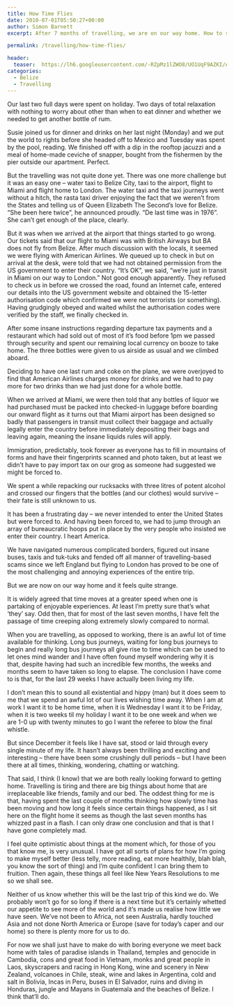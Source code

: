 ```yaml
---
title: How Time Flies
date: 2010-07-01T05:50:27+00:00
author: Simon Barnett
excerpt: After 7 months of travelling, we are on our way home. How to sum it all up? No idea, but I give it a good go.

permalink: /travelling/how-time-flies/

header:
  teaser:  https://lh6.googleusercontent.com/-RZpMz1lZWO8/UO1UqF9AZKI/AAAAAAAAAIc/Lm3YBPvzRVg/s640/DSC_0207.JPG
categories:
  - Belize
  - Travelling
---
```

Our last two full days were spent on holiday. Two days of total relaxation with nothing to worry about other than when to eat dinner and whether we needed to get another bottle of rum.

Susie joined us for dinner and drinks on her last night (Monday) and we put the world to rights before she headed off to Mexico and Tuesday was spent by the pool, reading. We finished off with a dip in the rooftop jacuzzi and a meal of home-made ceviche of snapper, bought from the fishermen by the pier outside our apartment. Perfect.

But the travelling was not quite done yet. There was one more challenge but it was an easy one &#8211; water taxi to Belize City, taxi to the airport, flight to Miami and flight home to London. The water taxi and the taxi journeys went without a hitch, the rasta taxi driver enjoying the fact that we weren&#8217;t from the States and telling us of Queen Elizabeth The Second&#8217;s love for Belize. &#8220;She been here twice&#8221;, he announced proudly. &#8220;De last time was in 1976&#8221;. She can&#8217;t get enough of the place, clearly.

But it was when we arrived at the airport that things started to go wrong. Our tickets said that our flight to Miami was with British Airways but BA does not fly from Belize. After much discussion with the locals, it seemed we were flying with American Airlines. We queued up to check in but on arrival at the desk, were told that we had not obtained permission from the US government to enter their country. &#8220;It&#8217;s OK&#8221;, we said, &#8220;we&#8217;re just in transit in Miami on our way to London.&#8221; Not good enough apparently. They refused to check us in before we crossed the road, found an Internet cafe, entered our details into the US government website and obtained the 15-letter authorisation code which confirmed we were not terrorists (or something). Having grudgingly obeyed and waited whilst the authorisation codes were verified by the staff, we finally checked in.

After some insane instructions regarding departure tax payments and a restaurant which had sold out of most of it&#8217;s food before 1pm we passed through security and spent our remaining local currency on booze to take home. The three bottles were given to us airside as usual and we climbed aboard.

Deciding to have one last rum and coke on the plane, we were overjoyed to find that American Airlines charges money for drinks and we had to pay more for two drinks than we had just done for a whole bottle.

When we arrived at Miami, we were then told that any bottles of liquor we had purchased must be packed into checked-in luggage before boarding our onward flight as it turns out that Miami airport has been designed so badly that passengers in transit must collect their baggage and actually legally enter the country before immediately depositing their bags and leaving again, meaning the insane liquids rules will apply.

Immigration, predictably, took forever as everyone has to fill in mountains of forms and have their fingerprints scanned and photo taken, but at least we didn&#8217;t have to pay import tax on our grog as someone had suggested we might be forced to.

We spent a while repacking our rucksacks with three litres of potent alcohol and crossed our fingers that the bottles (and our clothes) would survive &#8211; their fate is still unknown to us.

It has been a frustrating day &#8211; we never intended to enter the United States but were forced to. And having been forced to, we had to jump through an array of bureaucratic hoops put in place by the very people who insisted we enter their country. I heart America.

We have navigated numerous complicated borders, figured out insane buses, taxis and tuk-tuks and fended off all manner of travelling-based scams since we left England but flying to London has proved to be one of the most challenging and annoying experiences of the entire trip.

But we are now on our way home and it feels quite strange.

It is widely agreed that time moves at a greater speed when one is partaking of enjoyable experiences. At least I&#8217;m pretty sure that&#8217;s what &#8216;they&#8217; say. Odd then, that for most of the last seven months, I have felt the passage of time creeping along extremely slowly compared to normal.

When you are travelling, as opposed to working, there is an awful lot of time available for thinking. Long bus journeys, waiting for long bus journeys to begin and really long bus journeys all give rise to time which can be used to let ones mind wander and I have often found myself wondering why it is that, despite having had such an incredible few months, the weeks and months seem to have taken so long to elapse. The conclusion I have come to is that, for the last 29 weeks I have actually been living my life.

I don&#8217;t mean this to sound all existential and hippy (man) but it does seem to me that we spend an awful lot of our lives wishing time away. When I am at work I want it to be home time, when it is Wednesday I want it to be Friday, when it is two weeks til my holiday I want it to be one week and when we are 1-0 up with twenty minutes to go I want the referee to blow the final whistle.

But since December it feels like I have sat, stood or laid through every single minute of my life. It hasn&#8217;t always been thrilling and exciting and interesting &#8211; there have been some crushingly dull periods &#8211; but I have been there at all times, thinking, wondering, chatting or watching.

That said, I think (I know) that we are both really looking forward to getting home. Travelling is tiring and there are big things about home that are irreplaceable like friends, family and our bed. The oddest thing for me is that, having spent the last couple of months thinking how slowly time has been moving and how long it feels since certain things happened, as I sit here on the flight home it seems as though the last seven months has whizzed past in a flash. I can only draw one conclusion and that is that I have gone completely mad.

I feel quite optimistic about things at the moment which, for those of you that know me, is very unusual. I have got all sorts of plans for how I&#8217;m going to make myself better (less telly, more reading, eat more healthily, blah blah, you know the sort of thing) and I&#8217;m quite confident I can bring them to fruition. Then again, these things all feel like New Years Resolutions to me so we shall see.

Neither of us know whether this will be the last trip of this kind we do. We probably won&#8217;t go for so long if there is a next time but it&#8217;s certainly whetted our appetite to see more of the world and it&#8217;s made us realise how little we have seen. We&#8217;ve not been to Africa, not seen Australia, hardly touched Asia and not done North America or Europe (save for today&#8217;s caper and our home) so there is plenty more for us to do.

For now we shall just have to make do with boring everyone we meet back home with tales of paradise islands in Thailand, temples and genocide in Cambodia, cons and great food in Vietnam, monks and great people in Laos, skyscrapers and racing in Hong Kong, wine and scenery in New Zealand, volcanoes in Chile, steak, wine and lakes in Argentina, cold and salt in Bolivia, Incas in Peru, buses in El Salvador, ruins and diving in Honduras, jungle and Mayans in Guatemala and the beaches of Belize. I think that&#8217;ll do.
